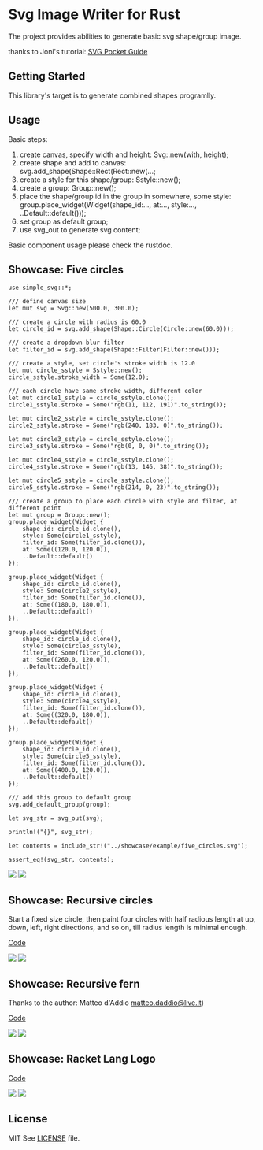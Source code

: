 # Svg Image Writer for Rust

The project provides abilities to generate basic svg shape/group image.

thanks to Joni's tutorial: [SVG Pocket Guide](http://svgpocketguide.com/)

## Getting Started

This library's target is to generate combined shapes programlly.

## Usage

Basic steps:
1. create canvas, specify width and height: Svg::new(with, height);
2. create shape and add to canvas: svg.add_shape(Shape::Rect(Rect::new(...;
3. create a style for this shape/group: Sstyle::new();
4. create a group: Group::new();
5. place the shape/group id in the group in somewhere, some style: group.place_widget(Widget(shape_id:..., at:..., style:..., ..Default::default()));
6. set group as default group;
7. use svg_out to generate svg content;

Basic component usage please check the rustdoc.

## Showcase: Five circles

```
use simple_svg::*;

/// define canvas size
let mut svg = Svg::new(500.0, 300.0);

/// create a circle with radius is 60.0
let circle_id = svg.add_shape(Shape::Circle(Circle::new(60.0)));

/// create a dropdown blur filter
let filter_id = svg.add_shape(Shape::Filter(Filter::new()));

/// create a style, set circle's stroke width is 12.0
let mut circle_sstyle = Sstyle::new();
circle_sstyle.stroke_width = Some(12.0);

/// each circle have same stroke width, different color
let mut circle1_sstyle = circle_sstyle.clone();
circle1_sstyle.stroke = Some("rgb(11, 112, 191)".to_string());

let mut circle2_sstyle = circle_sstyle.clone();
circle2_sstyle.stroke = Some("rgb(240, 183, 0)".to_string());

let mut circle3_sstyle = circle_sstyle.clone();
circle3_sstyle.stroke = Some("rgb(0, 0, 0)".to_string());

let mut circle4_sstyle = circle_sstyle.clone();
circle4_sstyle.stroke = Some("rgb(13, 146, 38)".to_string());

let mut circle5_sstyle = circle_sstyle.clone();
circle5_sstyle.stroke = Some("rgb(214, 0, 23)".to_string());

/// create a group to place each circle with style and filter, at different point
let mut group = Group::new();
group.place_widget(Widget {
    shape_id: circle_id.clone(),
    style: Some(circle1_sstyle),
    filter_id: Some(filter_id.clone()),
    at: Some((120.0, 120.0)),
    ..Default::default()
});

group.place_widget(Widget {
    shape_id: circle_id.clone(),
    style: Some(circle2_sstyle),
    filter_id: Some(filter_id.clone()),
    at: Some((180.0, 180.0)),
    ..Default::default()
});

group.place_widget(Widget {
    shape_id: circle_id.clone(),
    style: Some(circle3_sstyle),
    filter_id: Some(filter_id.clone()),
    at: Some((260.0, 120.0)),
    ..Default::default()
});

group.place_widget(Widget {
    shape_id: circle_id.clone(),
    style: Some(circle4_sstyle),
    filter_id: Some(filter_id.clone()),
    at: Some((320.0, 180.0)),
    ..Default::default()
});

group.place_widget(Widget {
    shape_id: circle_id.clone(),
    style: Some(circle5_sstyle),
    filter_id: Some(filter_id.clone()),
    at: Some((400.0, 120.0)),
    ..Default::default()
});

/// add this group to default group
svg.add_default_group(group);

let svg_str = svg_out(svg);

println!("{}", svg_str);

let contents = include_str!("../showcase/example/five_circles.svg");

assert_eq!(svg_str, contents);
```

![](../../../showcase/example/five_circles.svg)
![](showcase/example/five_circles.svg)

## Showcase: Recursive circles

Start a fixed size circle, then paint four circles with half radious length at up, down, left, right directions, and so on, till radius length is minimal enough.

[Code](https://github.com/simmone/rust-simple-svg/blob/master/tests/recursive_test.rs)

![](../../../showcase/example/recursive.svg)
![](showcase/example/recursive.svg)

## Showcase: Recursive fern

Thanks to the author: Matteo d'Addio matteo.daddio@live.it)

[Code](https://github.com/simmone/rust-simple-svg/blob/master/tests/fern_test.rs)

![](../../../showcase/example/fern.svg)
![](showcase/example/fern.svg)

## Showcase: Racket Lang Logo

[Code](https://github.com/simmone/rust-simple-svg/blob/master/tests/logo_racket_test.rs)

![](../../../showcase/example/logo_racket.svg)
![](showcase/example/logo_racket.svg)

## License

MIT See [LICENSE](../../../LICENSE) file.
